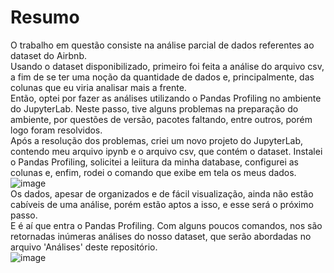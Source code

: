# Resumo
O trabalho em questão consiste na análise parcial de dados referentes ao dataset do Airbnb.   
Usando o dataset disponibilizado, primeiro foi feita a análise do arquivo csv, a fim de se ter uma noção da quantidade de dados e, principalmente, das colunas que eu viria analisar mais a frente.   
Então, optei por fazer as análises utilizando o Pandas Profiling no ambiente do JupyterLab. Neste passo, tive alguns problemas na preparação do ambiente, por questões de versão, pacotes faltando, entre outros, porém logo foram resolvidos.   
Após a resolução dos problemas, criei um novo projeto do JupyterLab, contendo meu arquivo ipynb e o arquivo csv, que contém o dataset. Instalei o Pandas Profiling, solicitei a leiitura da minha database, configurei as colunas e, enfim, rodei o comando que exibe em  tela os meus dados.   
![image](https://user-images.githubusercontent.com/87442811/178161883-78f382ee-3380-493f-8ec7-4a8d860923bc.png)   
Os dados, apesar de organizados e de fácil visualização, ainda não estão cabíveis de uma análise, porém estão aptos a isso, e esse será o próximo passo.   
E é aí que entra o Pandas Profiling. Com alguns poucos comandos, nos são retornadas inúmeras análises do nosso dataset, que serão abordadas no arquivo 'Análises' deste repositório.   
![image](https://user-images.githubusercontent.com/87442811/178162021-609fa16a-bf60-4b7d-a426-d4f69c30eca6.png)

